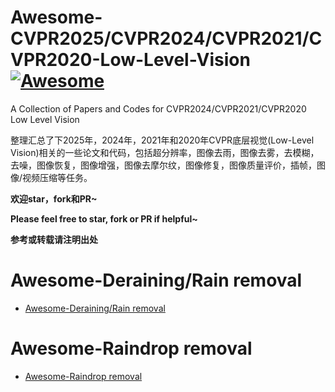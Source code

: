 # Awesome-CVPR2025/CVPR2024/CVPR2021/CVPR2020-Low-Level-Vision[![Awesome](https://cdn.rawgit.com/sindresorhus/awesome/d7305f38d29fed78fa85652e3a63e154dd8e8829/media/badge.svg)](https://github.com/sindresorhus/awesome)

A Collection of Papers and Codes for CVPR2024/CVPR2021/CVPR2020 Low Level Vision

整理汇总了下2025年，2024年，2021年和2020年CVPR底层视觉(Low-Level Vision)相关的一些论文和代码，包括超分辨率，图像去雨，图像去雾，去模糊，去噪，图像恢复，图像增强，图像去摩尔纹，图像修复，图像质量评价，插帧，图像/视频压缩等任务。

**欢迎star，fork和PR~**

**Please feel free to star, fork or PR if helpful~**

**参考或转载请注明出处**

# Awesome-Deraining/Rain removal
- [Awesome-Deraining/Rain removal](https://github.com/Kobaayyy/Awesome-CVPR2025-CVPR2024-CVPR2021-CVPR2020-Low-Level-Vision/blob/master/CVPR2025.md)
# Awesome-Raindrop removal
- [Awesome-Raindrop removal](https://github.com/Kobaayyy/Awesome-CVPR2021-CVPR2020-Low-Level-Vision/blob/master/CVPR2024.md)
